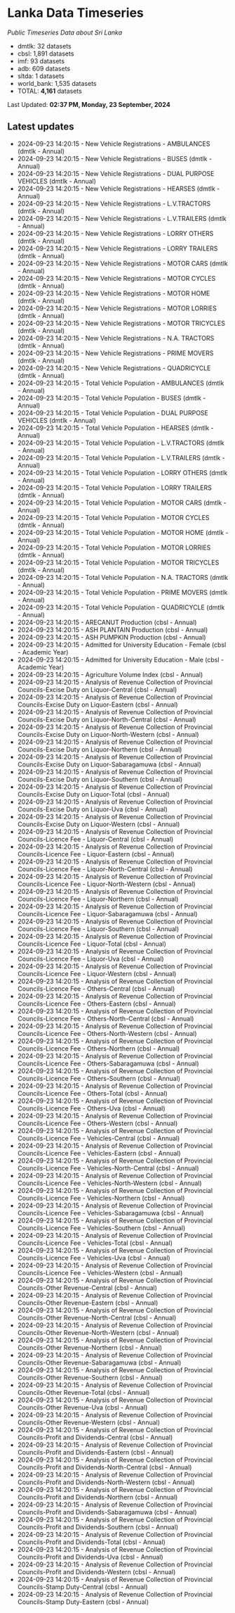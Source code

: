 # Lanka Data Timeseries
*Public Timeseries Data about Sri Lanka*

* dmtlk: 32 datasets
* cbsl: 1,891 datasets
* imf: 93 datasets
* adb: 609 datasets
* sltda: 1 datasets
* world_bank: 1,535 datasets
* TOTAL: **4,161** datasets

Last Updated: **02:37 PM, Monday, 23 September, 2024**

## Latest updates

* 2024-09-23 14:20:15 - New Vehicle Registrations - AMBULANCES (dmtlk - Annual)
* 2024-09-23 14:20:15 - New Vehicle Registrations - BUSES (dmtlk - Annual)
* 2024-09-23 14:20:15 - New Vehicle Registrations - DUAL PURPOSE VEHICLES (dmtlk - Annual)
* 2024-09-23 14:20:15 - New Vehicle Registrations - HEARSES (dmtlk - Annual)
* 2024-09-23 14:20:15 - New Vehicle Registrations - L.V.TRACTORS (dmtlk - Annual)
* 2024-09-23 14:20:15 - New Vehicle Registrations - L.V.TRAILERS (dmtlk - Annual)
* 2024-09-23 14:20:15 - New Vehicle Registrations - LORRY OTHERS (dmtlk - Annual)
* 2024-09-23 14:20:15 - New Vehicle Registrations - LORRY TRAILERS (dmtlk - Annual)
* 2024-09-23 14:20:15 - New Vehicle Registrations - MOTOR CARS (dmtlk - Annual)
* 2024-09-23 14:20:15 - New Vehicle Registrations - MOTOR CYCLES (dmtlk - Annual)
* 2024-09-23 14:20:15 - New Vehicle Registrations - MOTOR HOME (dmtlk - Annual)
* 2024-09-23 14:20:15 - New Vehicle Registrations - MOTOR LORRIES (dmtlk - Annual)
* 2024-09-23 14:20:15 - New Vehicle Registrations - MOTOR TRICYCLES (dmtlk - Annual)
* 2024-09-23 14:20:15 - New Vehicle Registrations - N.A. TRACTORS (dmtlk - Annual)
* 2024-09-23 14:20:15 - New Vehicle Registrations - PRIME MOVERS (dmtlk - Annual)
* 2024-09-23 14:20:15 - New Vehicle Registrations - QUADRICYCLE (dmtlk - Annual)
* 2024-09-23 14:20:15 - Total Vehicle Population - AMBULANCES (dmtlk - Annual)
* 2024-09-23 14:20:15 - Total Vehicle Population - BUSES (dmtlk - Annual)
* 2024-09-23 14:20:15 - Total Vehicle Population - DUAL PURPOSE VEHICLES (dmtlk - Annual)
* 2024-09-23 14:20:15 - Total Vehicle Population - HEARSES (dmtlk - Annual)
* 2024-09-23 14:20:15 - Total Vehicle Population - L.V.TRACTORS (dmtlk - Annual)
* 2024-09-23 14:20:15 - Total Vehicle Population - L.V.TRAILERS (dmtlk - Annual)
* 2024-09-23 14:20:15 - Total Vehicle Population - LORRY OTHERS (dmtlk - Annual)
* 2024-09-23 14:20:15 - Total Vehicle Population - LORRY TRAILERS (dmtlk - Annual)
* 2024-09-23 14:20:15 - Total Vehicle Population - MOTOR CARS (dmtlk - Annual)
* 2024-09-23 14:20:15 - Total Vehicle Population - MOTOR CYCLES (dmtlk - Annual)
* 2024-09-23 14:20:15 - Total Vehicle Population - MOTOR HOME (dmtlk - Annual)
* 2024-09-23 14:20:15 - Total Vehicle Population - MOTOR LORRIES (dmtlk - Annual)
* 2024-09-23 14:20:15 - Total Vehicle Population - MOTOR TRICYCLES (dmtlk - Annual)
* 2024-09-23 14:20:15 - Total Vehicle Population - N.A. TRACTORS (dmtlk - Annual)
* 2024-09-23 14:20:15 - Total Vehicle Population - PRIME MOVERS (dmtlk - Annual)
* 2024-09-23 14:20:15 - Total Vehicle Population - QUADRICYCLE (dmtlk - Annual)
* 2024-09-23 14:20:15 - ARECANUT Production (cbsl - Annual)
* 2024-09-23 14:20:15 - ASH PLANTAIN Production (cbsl - Annual)
* 2024-09-23 14:20:15 - ASH PUMPKIN Production (cbsl - Annual)
* 2024-09-23 14:20:15 - Admitted for University Education - Female (cbsl - Academic Year)
* 2024-09-23 14:20:15 - Admitted for University Education - Male (cbsl - Academic Year)
* 2024-09-23 14:20:15 - Agriculture Volume Index (cbsl - Annual)
* 2024-09-23 14:20:15 - Analysis of Revenue Collection of Provincial Councils-Excise Duty on Liquor-Central (cbsl - Annual)
* 2024-09-23 14:20:15 - Analysis of Revenue Collection of Provincial Councils-Excise Duty on Liquor-Eastern (cbsl - Annual)
* 2024-09-23 14:20:15 - Analysis of Revenue Collection of Provincial Councils-Excise Duty on Liquor-North-Central (cbsl - Annual)
* 2024-09-23 14:20:15 - Analysis of Revenue Collection of Provincial Councils-Excise Duty on Liquor-North-Western (cbsl - Annual)
* 2024-09-23 14:20:15 - Analysis of Revenue Collection of Provincial Councils-Excise Duty on Liquor-Northern (cbsl - Annual)
* 2024-09-23 14:20:15 - Analysis of Revenue Collection of Provincial Councils-Excise Duty on Liquor-Sabaragamuwa (cbsl - Annual)
* 2024-09-23 14:20:15 - Analysis of Revenue Collection of Provincial Councils-Excise Duty on Liquor-Southern (cbsl - Annual)
* 2024-09-23 14:20:15 - Analysis of Revenue Collection of Provincial Councils-Excise Duty on Liquor-Total (cbsl - Annual)
* 2024-09-23 14:20:15 - Analysis of Revenue Collection of Provincial Councils-Excise Duty on Liquor-Uva (cbsl - Annual)
* 2024-09-23 14:20:15 - Analysis of Revenue Collection of Provincial Councils-Excise Duty on Liquor-Western (cbsl - Annual)
* 2024-09-23 14:20:15 - Analysis of Revenue Collection of Provincial Councils-Licence Fee - Liquor-Central (cbsl - Annual)
* 2024-09-23 14:20:15 - Analysis of Revenue Collection of Provincial Councils-Licence Fee - Liquor-Eastern (cbsl - Annual)
* 2024-09-23 14:20:15 - Analysis of Revenue Collection of Provincial Councils-Licence Fee - Liquor-North-Central (cbsl - Annual)
* 2024-09-23 14:20:15 - Analysis of Revenue Collection of Provincial Councils-Licence Fee - Liquor-North-Western (cbsl - Annual)
* 2024-09-23 14:20:15 - Analysis of Revenue Collection of Provincial Councils-Licence Fee - Liquor-Northern (cbsl - Annual)
* 2024-09-23 14:20:15 - Analysis of Revenue Collection of Provincial Councils-Licence Fee - Liquor-Sabaragamuwa (cbsl - Annual)
* 2024-09-23 14:20:15 - Analysis of Revenue Collection of Provincial Councils-Licence Fee - Liquor-Southern (cbsl - Annual)
* 2024-09-23 14:20:15 - Analysis of Revenue Collection of Provincial Councils-Licence Fee - Liquor-Total (cbsl - Annual)
* 2024-09-23 14:20:15 - Analysis of Revenue Collection of Provincial Councils-Licence Fee - Liquor-Uva (cbsl - Annual)
* 2024-09-23 14:20:15 - Analysis of Revenue Collection of Provincial Councils-Licence Fee - Liquor-Western (cbsl - Annual)
* 2024-09-23 14:20:15 - Analysis of Revenue Collection of Provincial Councils-Licence Fee - Others-Central (cbsl - Annual)
* 2024-09-23 14:20:15 - Analysis of Revenue Collection of Provincial Councils-Licence Fee - Others-Eastern (cbsl - Annual)
* 2024-09-23 14:20:15 - Analysis of Revenue Collection of Provincial Councils-Licence Fee - Others-North-Central (cbsl - Annual)
* 2024-09-23 14:20:15 - Analysis of Revenue Collection of Provincial Councils-Licence Fee - Others-North-Western (cbsl - Annual)
* 2024-09-23 14:20:15 - Analysis of Revenue Collection of Provincial Councils-Licence Fee - Others-Northern (cbsl - Annual)
* 2024-09-23 14:20:15 - Analysis of Revenue Collection of Provincial Councils-Licence Fee - Others-Sabaragamuwa (cbsl - Annual)
* 2024-09-23 14:20:15 - Analysis of Revenue Collection of Provincial Councils-Licence Fee - Others-Southern (cbsl - Annual)
* 2024-09-23 14:20:15 - Analysis of Revenue Collection of Provincial Councils-Licence Fee - Others-Total (cbsl - Annual)
* 2024-09-23 14:20:15 - Analysis of Revenue Collection of Provincial Councils-Licence Fee - Others-Uva (cbsl - Annual)
* 2024-09-23 14:20:15 - Analysis of Revenue Collection of Provincial Councils-Licence Fee - Others-Western (cbsl - Annual)
* 2024-09-23 14:20:15 - Analysis of Revenue Collection of Provincial Councils-Licence Fee - Vehicles-Central (cbsl - Annual)
* 2024-09-23 14:20:15 - Analysis of Revenue Collection of Provincial Councils-Licence Fee - Vehicles-Eastern (cbsl - Annual)
* 2024-09-23 14:20:15 - Analysis of Revenue Collection of Provincial Councils-Licence Fee - Vehicles-North-Central (cbsl - Annual)
* 2024-09-23 14:20:15 - Analysis of Revenue Collection of Provincial Councils-Licence Fee - Vehicles-North-Western (cbsl - Annual)
* 2024-09-23 14:20:15 - Analysis of Revenue Collection of Provincial Councils-Licence Fee - Vehicles-Northern (cbsl - Annual)
* 2024-09-23 14:20:15 - Analysis of Revenue Collection of Provincial Councils-Licence Fee - Vehicles-Sabaragamuwa (cbsl - Annual)
* 2024-09-23 14:20:15 - Analysis of Revenue Collection of Provincial Councils-Licence Fee - Vehicles-Southern (cbsl - Annual)
* 2024-09-23 14:20:15 - Analysis of Revenue Collection of Provincial Councils-Licence Fee - Vehicles-Total (cbsl - Annual)
* 2024-09-23 14:20:15 - Analysis of Revenue Collection of Provincial Councils-Licence Fee - Vehicles-Uva (cbsl - Annual)
* 2024-09-23 14:20:15 - Analysis of Revenue Collection of Provincial Councils-Licence Fee - Vehicles-Western (cbsl - Annual)
* 2024-09-23 14:20:15 - Analysis of Revenue Collection of Provincial Councils-Other Revenue-Central (cbsl - Annual)
* 2024-09-23 14:20:15 - Analysis of Revenue Collection of Provincial Councils-Other Revenue-Eastern (cbsl - Annual)
* 2024-09-23 14:20:15 - Analysis of Revenue Collection of Provincial Councils-Other Revenue-North-Central (cbsl - Annual)
* 2024-09-23 14:20:15 - Analysis of Revenue Collection of Provincial Councils-Other Revenue-North-Western (cbsl - Annual)
* 2024-09-23 14:20:15 - Analysis of Revenue Collection of Provincial Councils-Other Revenue-Northern (cbsl - Annual)
* 2024-09-23 14:20:15 - Analysis of Revenue Collection of Provincial Councils-Other Revenue-Sabaragamuwa (cbsl - Annual)
* 2024-09-23 14:20:15 - Analysis of Revenue Collection of Provincial Councils-Other Revenue-Southern (cbsl - Annual)
* 2024-09-23 14:20:15 - Analysis of Revenue Collection of Provincial Councils-Other Revenue-Total (cbsl - Annual)
* 2024-09-23 14:20:15 - Analysis of Revenue Collection of Provincial Councils-Other Revenue-Uva (cbsl - Annual)
* 2024-09-23 14:20:15 - Analysis of Revenue Collection of Provincial Councils-Other Revenue-Western (cbsl - Annual)
* 2024-09-23 14:20:15 - Analysis of Revenue Collection of Provincial Councils-Profit and Dividends-Central (cbsl - Annual)
* 2024-09-23 14:20:15 - Analysis of Revenue Collection of Provincial Councils-Profit and Dividends-Eastern (cbsl - Annual)
* 2024-09-23 14:20:15 - Analysis of Revenue Collection of Provincial Councils-Profit and Dividends-North-Central (cbsl - Annual)
* 2024-09-23 14:20:15 - Analysis of Revenue Collection of Provincial Councils-Profit and Dividends-North-Western (cbsl - Annual)
* 2024-09-23 14:20:15 - Analysis of Revenue Collection of Provincial Councils-Profit and Dividends-Northern (cbsl - Annual)
* 2024-09-23 14:20:15 - Analysis of Revenue Collection of Provincial Councils-Profit and Dividends-Sabaragamuwa (cbsl - Annual)
* 2024-09-23 14:20:15 - Analysis of Revenue Collection of Provincial Councils-Profit and Dividends-Southern (cbsl - Annual)
* 2024-09-23 14:20:15 - Analysis of Revenue Collection of Provincial Councils-Profit and Dividends-Total (cbsl - Annual)
* 2024-09-23 14:20:15 - Analysis of Revenue Collection of Provincial Councils-Profit and Dividends-Uva (cbsl - Annual)
* 2024-09-23 14:20:15 - Analysis of Revenue Collection of Provincial Councils-Profit and Dividends-Western (cbsl - Annual)
* 2024-09-23 14:20:15 - Analysis of Revenue Collection of Provincial Councils-Stamp Duty-Central (cbsl - Annual)
* 2024-09-23 14:20:15 - Analysis of Revenue Collection of Provincial Councils-Stamp Duty-Eastern (cbsl - Annual)